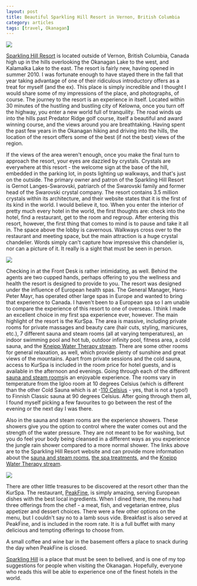 ```yaml
---
layout: post
title: Beautiful Sparkling Hill Resort in Vernon, British Columbia
category: articles
tags: [travel, Okanagan]
---
```


![](http://www.foursides.ca/images/SparklingHill9.jpg)

[Sparkling Hill Resort](http://www.sparklinghill.com/) is located outside of Vernon, British Columbia, Canada high up in the hills overlooking the Okanagan Lake to the west, and Kalamalka Lake to the east. The resort is fairly new, having opened in summer 2010. I was fortunate enough to have stayed there in the fall that year taking advantage of one of their ridiculous introductory offers as a treat for myself (and the ex). This place is simply incredible and I thought I would share some of my impressions of the place, and photographs, of course. The journey to the resort is an experience in itself. Located within 30 minutes of the hustling and bustling city of Kelowna, once you turn off the highway, you enter a new world full of tranquility. The road winds up into the hills past Predator Ridge golf course, itself a beautiful and award winning course, and the views around you are breathtaking. Having spent the past few years in the Okanagan hiking and driving into the hills, the location of the resort offers some of the best (if not the best) views of the region. 

If the views of the area weren't enough, once you make the final turn to approach the resort, your eyes are dazzled by crystals. Crystals are everywhere at this resort - the welcome sign at the base of the hill, embedded in the parking lot, in posts lighting up walkways, and that's just on the outside. The primary owner and patron of the Sparkling Hill Resort is Gernot Langes-Swarovski, patriarch of the Swarovski family and former head of the Swarovski crystal company. The resort contains 3.5 million crystals within its architecture, and their website states that it is the first of its kind in the world. I would believe it, too. When you enter the interior of pretty much every hotel in the world, the first thoughts are: check into the hotel, find a restaurant, get to the room and regroup. After entering this resort, however, the first thing that comes to mind is to pause and take it all in. The space above the lobby is cavernous. Walkways cross over to the restaurant and meeting space, but the main attraction is a huge crystal chandelier. Words simply can't capture how impressive this chandelier is, nor can a picture of it. It really is a sight that must be seen in person. 

![](http://www.foursides.ca/images/SparklingHill3.jpg)

Checking in at the Front Desk is rather intimidating, as well. Behind the agents are two cupped hands, perhaps offering to you the wellness and health the resort is designed to provide to you. The resort was designed under the influence of European health spas. The General Manager, Hans-Peter Mayr, has operated other large spas in Europe and wanted to bring that experience to Canada. I haven't been to a European spa so I am unable to compare the experience of this resort to one of overseas. I think I made an excellent choice in my first spa experience ever, however. The main highlight of the resort is the KurSpa. The area is massive, including private rooms for private massages and beauty care (hair cuts, styling, manicures, etc.), 7 different sauna and steam rooms (all at varying temperatures), an indoor swimming pool and hot tub, outdoor infinity pool, fitness area, a cold sauna, and the [Kneipp Water Therapy stream](http://www.sparklinghill.com/treat-yourself/wellness-treatments/kneipp-water-therapy). There are some other rooms for general relaxation, as well, which provide plenty of sunshine and great views of the mountains. Apart from private sessions and the cold sauna, access to KurSpa is included in the room price for hotel guests, and is available in the afternoon and evenings. Going through each of the different [sauna and steam rooms](http://www.sparklinghill.com/treat-yourself/wellness-treatments/saunas-steam-rooms)is an enjoyable experience. The rooms vary in temperature from the Igloo room at 10 degrees Celsius (which is different than the other Cold Sauna which is at -[110 Celsius](http://shill.h18.com/treat-yourself/wellness-treatments/cold-spa-110-degrees-celcius) - yes, that is not a typo!) to Finnish Classic sauna at 90 degrees Celsius. After going through them all, I found myself picking a few favourites to go between the rest of the evening or the next day I was there. 

Also in the sauna and steam rooms are the experience showers. These showers give you the option to control where the water comes out and the strength of the water pressure. They are not meant to be for washing, but you do feel your body being cleansed in a different ways as you experience the jungle rain shower compared to a more normal shower. The links above are to the Sparkling Hill Resort website and can provide more information about the [sauna and steam rooms](http://www.sparklinghill.com/treat-yourself/wellness-treatments/saunas-steam-rooms), [the spa treatments](http://www.sparklinghill.com/treat-yourself), and the [Kneipp Water Therapy stream](http://www.sparklinghill.com/treat-yourself/wellness-treatments/kneipp-water-therapy). 

![](http://www.foursides.ca/images/SparklingHill6.jpg)

There are other little treasures to be discovered at the resort other than the KurSpa. The restaurant, [PeakFine](http://www.sparklinghill.com/taste-excellence/peakfine), is simply amazing, serving European dishes with the best local ingredients. When I dined there, the menu had three offerings from the chef - a meat, fish, and vegetarian entree, plus appetizer and dessert choices. There were a few other options on the menu, but I couldn't say no to a lamb sous vide. Breakfast is also served at PeakFine, and is included in the room rate. It is a full buffet with many delicious and tempting offerings to choose from. 

A small coffee and wine bar in the basement offers a place to snack during the day when PeakFine is closed. 

[Sparkling Hill](http://www.sparklinghill.com "Sparkling Hill") is a place that must be seen to belived, and is one of my top suggestions for people when visiting the Okanagan. Hopefully, everyone who reads this will be able to experience one of the finest hotels in the world. 
